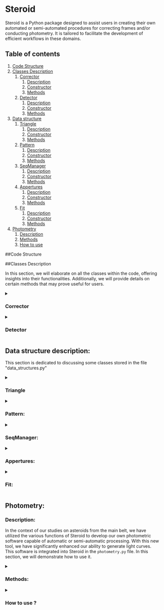 # Steroid

Steroid is a Python package designed to assist users in creating their own automated or semi-automated procedures for correcting frames and/or conducting photometry. It is tailored to facilitate the development of efficient workflows in these domains.

  ## Table of contents
  1. [Code Structure](#code-structure)
  2. [Classes Description](#classes-description)
     1. [Corrector](#corrector)
        1. [Description](#corrector-description)
        2. [Constructor](#corrector-constructor)
        3. [Methods](#corrector-methods)
     2. [Detector](#detector)
        1. [Description](#detector-description)
        2. [Constructor](#detector-constructor)
        3. [Methods](#detector-methods)
  3. [Data structure](#datastruct)
     1. [Triangle](#datastruct-triangle)
        1. [Description](#datastruct-triangle-description)
        2. [Constructor](#datastruct-triangle-constructor)
        3. [Methods](#datastruct-triangle-methods)
     2. [Pattern](#datastruct-pattern)
        1. [Description](#datastruct-pattern-description)
        2. [Constructor](#datastruct-pattern-constructor)
        3. [Methods](#datastruct-pattern-methods)
     3. [SeqManager](#datastruct-seqmanager)
        1. [Description](#datastruct-seqmanager-description)
        2. [Constructor](#datastruct-seqmanager-constructor)
        3. [Methods](#datastruct-seqmanager-methods)
     4. [Appertures](#datastruct-appertures)
        1. [Description](#datastruct-appertures-description)
        2. [Constructor](#datastruct-appertures-constructor)
        3. [Methods](#datastruct-appertures-methods)
     5. [Fit](#datastruct-fit)
        1. [Description](#datastruct-fit-description)
        2. [Constructor](#datastruct-fit-constructor)
        3. [Methods](#datastruct-fit-methods)
  4. [Photometry](#photometry)
     1. [Description](#photometry-description)
     2. [Methods](#photometry-methods)
     3. [How to use](#photometry-howtouse)
 
##Code Structure <a name="code-structure"></a>

##Classes Description <a name="classes-description"></a>


  In this section, we will elaborate on all the classes within the code, offering insights into their functionalities. Additionally, we will provide details on certain methods that may prove useful for users.
  
  <details>

  <summary id="corrector"> 
    
  ### Corrector <a name="corrector"></a>
  
  </summary>
  

  **Description:** <a name="corrector-description"></a>

  
  Astronomical images from the same sequence are seldom perfectly aligned with each other. It is common to observe, at the very least, a drift in both the x and y directions between each image, and at worst, a field rotation. This misalignment can stem from       various sources, with primary factors including the type of telescope mount (equatorial or azimuthal), mechanical quality, presence or absence of guiding, alignment issues, meridian flips, and more.

  The "Corrector" class is specifically crafted to estimate the drift and rotation angle between each image in a given sequence. It offers several functionalities to the user, allowing for either a straightforward position correction or direct image correction.   In the context of photometric studies, it is advisable not to correct the images directly. This is because, due to the discrete nature of an image, rotation can introduce undesirable artifacts. For amateur astronomers engaged in astrophotography, there is an    option to directly correct the image and apply interpolation to produce an image without visible artifacts.

  **Constructor:** <a name="corrector-constructor"></a>
  
  ***Corrector(seqManager, flatSeq = None, biasSeq = None, darkSeq = None, exposurKey = None):***
   
  The constructor of the Corrector class takes the following inputs:

  -  (mandatory) A sequence of images (refer to the data structure SeqManager).
  -  (optional) A list of paths (string list) for the flat sequence, a list of paths (string list) for the bias sequence, a list of paths (string list) for the dark sequence, and a string corresponding to the FITS header key for the exposure (usually, exposure       is stored in the FITS header under the key EXPOSURE or EXPTIME).


  **Methods:** <a name="corrector-methods"></a>
  
  
   ***getImgShape(idx = 0, idx_HDU = 0):*** 
 
  -  Description: Returns the shape of an image in the sequence.
  -  Input: (INT) Index of the image in the sequence, (INT) Index of the HDU in the image.
  -  Return: (tuple)

  ***getImgCenter(idx_img = 0, idx_HDU = 0):***

  -  Description: Returns the coordinates of the center of an image in the sequence.
  -  Input: (INT) Index of the image in the sequence, (INT) Index of the HDU in the image.
  -  Return: (tuple)

  ***getImg(idx = 0):***

  -  Description: Returns an object of type Fit (refer to the data structure Fit).
  -  Input: (INT) Index of the image in the sequence.
  -  Return: (Fit)

  ***getData(idx = 0, HDU = 0)***

  -  Description: Returns the data of the raw image.
  -  Input: (INT) Index of the image in the sequence, (INT) Index of the HDU in the image.
  -  Return: (numpy.array)

  ***getReducedData(idx = 0, HDU = 0)***
  
  -  Description: Returns the data of the reduced image.
  -  Input: (INT) Index of the image in the sequence, (INT) Index of the HDU in the image.
  -  Return: (numpy.array)
  
  ***getHeader(idx = 0, HDU = 0):***
  
  -  Description: Returns the header of the image at the specified index in the sequence.
  -  Input: (INT) Index of the image in the sequence, (INT) Index of the HDU in the image.
  -  Return: (STRING)

  ***histogram(idx = 0 , idx_HDU = 0):***
  
  -  Description: Returns the histogram of the image at the specified index in the sequence and at the specified HDU index.
  -  Input: (INT) Index of the image in the sequence, (INT) Index of the HDU in the image.
  -  Return: (numpy.array) Histogram, (numpy.array) Bin edges (refer to numpy.histogram)

  ***getStarsListOfImg(idx):***

  -  Description: Returns the positions of stars detected in the image at the specified index.
  -  Return: (numpy.array) Star positions

  ***computeImagesCorrection(offsetTreshStarsDetection = 0, treshOnReduced = False)***

  -  Description: Computes the drift and the angle of rotation for each image in the sequence and stores them in two lists with lengths equal to the sequence length.
  -  Input: (FLOAT) An offset that can be added to adjust the threshold value. (BOOLEAN) Indicates whether the threshold should be estimated on reduced images or raw images.
    
  ***medDrif(idx):***

  -  Description: Drift is estimated between all detected stars. This function returns the median value of the image at the specified index. **NEEDS TO EXECUTE ***computeImagesCorrection*** FIRST**.
  -  Input: (INT) Index of the image in the sequence.
  -  Output: (array) 2D array of drift in both axes.


  ***avgDrif(idx):***

  -  Description: Drift is estimated between all detected stars. This function returns the average value of the image at the specified index. **NEEDS TO EXECUTE ***computeImagesCorrection*** FIRST**.
  -  Input: (INT) Index of the image in the sequence.
  -  Output: (array) 2D array of drift in both axes.

  
   ***medAng(idx):***

  -  Description: Angle is estimated between all detected stars. This function returns the median value of the image at the specified index. **NEEDS TO EXECUTE ***computeImagesCorrection*** FIRST**.
  -  Input: (INT) Index of the image in the sequence.
  -  Output: (FLOAT) Angle of rotation.

  ***avgAng(idx):***

  -  Description: Angle is estimated between all detected stars. This function returns the average value of the image at the specified index. **NEEDS TO EXECUTE ***computeImagesCorrection*** FIRST**.
  -  Input: (INT) Index of the image in the sequence.
  -  Output: (FLOAT) Angle of rotation.

  ***correctStarsFromRot(arrayToCorrect, idx, coefMultAngle = -1)***

  -  Description: According to a given array of positions, this function corrects each position based on the drift and angle of the image at the specified index. The coefficient coefMultAngle takes values of 1 or -1, determining the       direction of rotation. Different values from 1 or -1 will influence the angle of rotation.
  -  Input: (2D array) Array of positions to correct, (INT) Index of the image to correct for, (INT) Coefficient to multiply to the angle.
  -  Return: (2D array) New positions of objects located at positions in arrayToCorrect, adjusted according to the drift and angle of the image at the specified index.

  ***correctedImg(idx = 0, HDU_idx = 0):***

  -  Description: Returns the corrected image.
  -  Input: (INT) Index of the image in the sequence, (INT) Index of the HDU in the image.
  -  Return: (numpy.array) The corrected image.

  ***getSuperImg(idx_ims = None, HDU_idx = 0):***

  -  Description: Returns the average combination of all images in the sequence after correction.
  -  Input: (INT) Index of the image in the sequence, (INT) Index of the HDU in the image.
  -  Return: (numpy.array) The combined image.

  ***rejectBadData():***

  -  Description: Rejects all data where the drift and/or angle were not found.

 ***imshowstar(idx = 0):***

  -  Description: Method to display the image at the specified index and show detected objects.
  -  Input: (INT) Index of the image in the sequence.
 
 ***checkPatterns(idxOfImage = 0, patidx = None):***

  -  Description: Method to display the image at the specified index. If the pattern index (patidx) is set to None, it will show all patterns. If set to a specific value, it will only display the selected pattern.
  -  Input: (INT) Index of the image in the sequence, (INT) Index of the pattern. If set to None, it will show all patterns.


 </details id="detector">

  <details>

  <summary> 
    
  ### Detector <a name="detector"></a>
  
  </summary>
 


**Description:** <a name="detector-description"></a>

This class is designed for detecting moving objects. It internally maintains a list of positions for these objects and another list for their speeds along both the x and y axes. With the provision of initial positions and speeds, the task of determining the positions of moving objects in each frame becomes straightforward.


**Constructor:** <a name="detector-constructor"></a>

***Detector(imageSeq, flatSeq = None, biasSeq = None, darkSeq = None):***

  The constructor of the Detector class takes the following inputs:

  -  (mandatory) A list of paths (string list) for the main image sequence.
  -  (optional) A list of paths (string list) for the flat sequence, a list of paths (string list) for the bias sequence, and a list of paths (string list) for the dark sequence.

**Methods:** <a name="detector-methods"></a>

***computeImagesCorrection(offsetTreshStarsDetection = 0, treshOnReduced = False)***

  -  Description: Calls the function computeImagesCorrection from the Corrector class and subsequently rejects all data with missing drift and/or angle values.
  -  Input: (FLOAT) An offset that can be added to adjust the threshold value. (BOOLEAN) Indicates whether the threshold should be estimated on reduced images or raw images.

***findAsteroid(offsetTreshAstsDetection = 0, treshOnReduced = False, eps = 2):***

  -  Description: Finds slow-moving objects based on a method that compares the presence of an object from one of the first frames to one of the last frames in the sequence. To prevent excessive detection, this algorithm is assisted by a convolutional neural network based on AlexNet. The method store a list of moving object positions on the initial frame and a list of object speeds along the x and y axes.
  -  Input: (FLOAT) An offset that can be added to adjust the threshold value. (BOOLEAN) Indicates whether the threshold should be estimated on reduced images or raw images. (INT) Epsilon, which corresponds to the tolerance.

***fasterAst():***

  -  Description: Returns the index of the fastest moving object.
  -  Return: (INT) The index of the fastest asteroid in the list.

***slowestAst():***

  -  Description: Returns the index of the slowest moving object.
  -  Return: (INT) The index of the slowest asteroid in the list.

***getAstPositionAtImg(idx):***

  -  Description: Returns the position of moving objects in the image at the specified index.
  -  Input: (INT) Index of the image from which to retrieve positions.
  -  Return: (numpy.array) Array of moving objects positions.

***nofa():***

  -  Description: Returns the number of detected moving objects.
  -  Return: (INT) Number of detected moving objects.

***astSpeed(idx = 0):***

  -  Description: Returns the speed of moving objects in the image at the specified index.
  -  Input: (INT) Index of the image from which to retrieve speeds.
  -  Return: (numpy.array) Array of speeds on the x and y axes of moving objects.


</details>

## Data structure description: <a name="datastruct"></a>

This section is dedicated to discussing some classes stored in the file "data_structures.py"

<details>

  <summary> 
    
  ### Triangle<a name="datastruct-triangle"></a>
  
  </summary>



**Description:** <a name="datastruct-triangle-description"></a>

This class stores information about three stars and represents a triangle. It overloads various operations, including addition, subtraction, division, multiplication, and comparison operations. Additionally, it implements the \_\_str\_\_ method for string representation.

**Constructor:**<a name="datastruct-triangle-constructor"></a>

***Triangle(s1, s2, s3, eps = 2):***

S1, s2, and s3 are represented as numpy arrays. The eps parameter is a tolerance used in the \_\_eq\_\_ method to determine whether two triangles are considered equal or not.


**Methods:**<a name="datastruct-triangle-methods"></a>

***d1():***

-  Description: Returns the Euclidean distance between s1 and s2.
-  Return: (FLOAT) Distance between s1 and s2.

***d2():***

-  Description: Returns the Euclidean distance between s1 and s3.
-  Return: (FLOAT) Distance between s1 and s3.

***d3():***

-  Description: Returns the Euclidean distance between s2 and s3.
-  Return: (FLOAT) Distance between s2 and s3.

***buildVect():***

-  Description: Builds tree vectors v1, v2, and v3 between (s1, s2), (s1, s3), and (s2, s3).
-  Return: (numpy.array, numpy.array, numpy.array) Three vectors v1, v2, and v3.

***getRotationAngle(other):***

-  Description: Computes the angle between the triangle and another one. Caution! This method does not check if both triangles are the same.
-  Input: (Triangle) Another triangle.
-  Return: (FLOAT) The angle of rotation between both triangles.


***computeDistance(other):***

-  Description: Returns the mean distance between the triangle and another one.
-  Input: (Triangle) Another triangle.
-  Return: (numpy.array) Mean distance in x and y of both triangles.

***correctRot(angle, center):***

-  Description: Rotates the positions of s1, s2, and s3 by an angle around a specified center of rotation.
-  Input: (FLOAT) Angle of rotation, (numpy.array) Position of the center of rotation.

</details>

<details>

  <summary> 
    
  ### Pattern: <a name="datastruct-pattern"></a>
  
  </summary>



**Desciption:**<a name="datastruct-pattern-description"></a>

This class stores triangles as a pattern. It overloads addition, subtraction, multiplication, division, comparison operations, and the \_\_str\_\_ method.

**Constructor**<a name="datastruct-pattern-constructor"></a>

***Pattern(t1, t2, t3, t4, t5):***


t1, t2, t3, t4, and t5 are objects of the Triangle class (refer to the data structure class *Triangle*).

**Methods:**<a name="datastruct-pattern-methods"></a>

***computeDistance(other):***

-  Description: Computes the mean distance between two patterns.
-  Input: (Pattern) Another pattern to compute the distance.
-  Return: (numpy.array) Mean distance in x and y between the two patterns.

***computeAngle(other):***

-  Description: Computes the angle of rotation between two patterns.
-  Input: (Pattern) Another pattern.
-  Return: (FLOAT) Angle of rotation between the two patterns.


***correctRot(angle, center):***

-  Description: Rotates t1, t2, t3, t4, and t5 by a specified angle around a center of rotation.
-  Input: (FLOAT) Angle of rotation, (numpy.array) Position of the center of rotation.

</details>

<details>

  <summary> 
    
  ### SeqManager:<a name="datastruct-seqmanager"></a>
  
  </summary>



**Description:**<a name="datastruct-seqmanager-description"></a>

This class stores a list of image paths from the same sequence.

**Constructor:**<a name="datastruct-seqmanager-constructor"></a>

***SeqManager(seq):***

The seq attribute represents a list of paths to raw images (STRING) in this class.

**Methods:**<a name="datastruct-seqmanager-methods"></a>

***getPath(idx):***

-  Description: Returns the path of the image at the specified index.
-  Input: (INT) Index of the image of interest in the sequence.
-  Return: (STRING) The path of the image.

***getFileName(idx):***

-  Description: Returns the name of the image at the specified index.
-  Input: (INT) Index of the image of interest in the sequence.
-  Return: (STRING) The name of the image.

***getImg(idx = 0):***

-  Description: Returns an object of type Fit for the image at the specified index.
-  Input: (INT) Index of the image of interest.
-  Return: (Fit) A data structure of type Fit.

***getHDU(idx = 0, HDU = 0):***

-  Description: Returns the HDU (Header Data Unit) of the image at the specified index.
-  Input: (INT) Index of the image, (INT) HDU index.
-  Return: (astropy.io.fits.hdu.image.PrimaryHDU) HDU of the image at the specified index.

***getInfo(idx = 0):***

-  Description: Displays information about the image at the specified index.
-  Input: (INT) Index of the image of interest.

***getHeader(idx = 0, HDU = 0):***

-  Description: Returns the header at the specified HDU index for the image at the given index.
-  Input: (INT) Index of the image, (INT) Index of the HDU of the image at the specified index.
-  Return: (astropy.io.fits.header.Header) Header of the image at the specified HDU index.

***getExpo(idx, key, HDU = 0):***

-  Description: Returns the exposure from the header of the image at the specified index and HDU. The exposure is determined according to the provided key.
-  Input: (INT) Index of the image of interest, (STRING) Key in the header corresponding to the exposure, (INT) HDU index.
-  Return: (FLOAT) Exposure.

***getData(idx = 0, idx_HDU = 0):***

-  Description: Returns the image at the specified index and HDU as an array.
-  Input: (INT) Index of the image of interest, (INT) Index of the HDU.
-  Return: (numpy.array) The image.

***getCenter(idx_img = 0, idx_HDU = 0):***

-  Description: Returns the center coordinates of an image at the specified index and HDU.
-  Input: (INT) Image index, (INT) Image HDU.
-  Return: (numpy.array) Coordinates of the center of the image at the specified index and HDU.

***getImgShape(idx = 0, idx_HDU = 0):***

-  Description: Returns the shape of the image at the specified index and HDU.
-  Input: (INT) Index of the image of interest, (INT) HDU index.
-  Return: (TUPLE) Image shape.

***getTime(key, forma, idx = 0, HDU = 0):***

-  Description: Gets the time of the image at the specified index and HDU from the header using the provided key and format. If the time is stored as Julian Day in the header (e.g., JD=2458780), set the key and format to JD. For more formats, refer to Time.FORMATS from astropy.time.
-  Input: (STRING) Key of the time in the header, (STRING) Format of the time in the header (refer to Time.FORMATS from astropy.time), (INT) Index of the image, (INT) Index of the HDU.
-  Return: (astropy.time.core.Time) Time of the image.

***pop(idx = -1):***

-  Description: Deletes an image at the specified index from the sequence. By default, if idx is set to -1, the last image is deleted.
-  Input: (INT) Index of the image to delete. (Default: -1 to delete the last image.)

***histogram(idx = 0, idx_HDU = 0):***

-  Description: Returns the histogram of the image at the specified index and HDU.
-  Input: (INT) Index of the image of interest, (INT) Index of the HDU.
-  Return: (numpy.array) Histogram, (numpy.array) Bin edges (refer to numpy.histogram).

</details>

<details>

  <summary> 
    
  ### Appertures:<a name="datastruct-appertures"></a>
  
  </summary>

**Description:** <a name="datastruct-appertures-description"></a>

This data structure is dedicated to managing apertures. It takes as input a 2D numpy array of aperture positions with aperture sizes and can handle photometry.

**Constructor:** <a name="datastruct-appertures-constructor"></a>

***Appertures(positions, idxOfStars = None, r = 3, ri = 6, re = 8):*** 

- Positions: 2D numpy array of positions of apertures for all objects. The first rows should represent targets, and the last rows should represent reference stars for differential photometry if needed.
  - `idxOfStars`: (INT) Index of the row in positions where the positions of reference stars' apertures are stored.
  - `r`: (FLOAT) Inner radius of the apertures.
  - `ri`: (FLOAT) Radius of the dead area of the apertures.
  - `re`: (FLOAT) Radius of the background aperture.

**Methods:** <a name="datastruct-appertures-methods"></a>

***photom(img, key, forma, center = False, exposure = None):***

- Description: Perform the photometry and allow users to center the time at the midpoint of exposure if the time in the header is set at the beginning of exposure.
- Input:
  - `img`: (FIT) FIT object of the image used for photometry
  - `key`: (STRING) Keyword of the time in the header
  - `forma`: (STRING) Format of the time in the header
  - `center`: (BOOLEAN) Set to true to center the time in case if the time in header was taken at the beginning of exposure
  - `exposure`: (FLOAT) Exposure time
- Output: (astropy.table.table.QTable) Resume of the photometry
  
</details>


<details>

  <summary>

  ### Fit: <a name="datastruct-fit"></a>
    
  </summary>


  **Description:** <a name="datastruct-fit-description"></a>

  This structure is dedicated to managing FIT images, and numerous methods are implemented to handle various operations on images.

  **Constructor:** <a name="datastruct-fit-constructor"></a>

  ***Fit(path, dark = 0, flat = 1, bias = 0, darkExp = None, exposurKey = None):***

  -  `path`: (STRING) Path of the image in the user's system
  -  `dark`: (NUMPY.ARRAY) Master dark
  -  `flat`: (NUMPY.ARRAY) Master flat
  -  `bias`: (NUMPY.ARRAY) Master bias
  -  `darkExp`: (FLOAT) Exposure of dark images
  -  `exposureKey`: (STRING) The key in the header where exposure is stored

  **Methods** <a name="datastruct-fit-methods"></a>

  ***getHDU(i = 0):***

  -  Description: Get HDU of the image.
  -  Input: (INT) Index of the HDU to get.
  -  Return: (astropy.io.fits.hdu.image.PrimaryHDU)
  
  ***getInfo():***

  -  Description: Print information of the image.

  ***getHeader(HDU = 0):***

  -  Description: Get the header of the HDU.
  -  Input: (INT) HDU index.
  -  Return: (astropy.io.fits.header.Header)

  ***getExposure(self, key, HDU = 0):***

  -  Description: Get the exposure.
  -  Input: (STRING) Key in the header corresponding to the exposure, (INT) Index of the HDU of interest.
  -  Output: (FLOAT)

  ***getTime(key, forma, HDU = 0):***

  -   Description: Get the time from the header.
  -   Input: (STRING) Key in the header corresponding to the time, (STRING) Format of the time stored in the header, (INT) Index of the HDU of interest.
  -   Output: (FLOAT)

  ***getData(idx_HDU = 0):***

  -  Description: Get the image data as a matrix.
  -  Input: (INT) Index of the HDU of interest.
  -  Output: (NUMPY.ARRAY) Matrix of the image.

  ***getReducedData(HDU = 0):***

  -  Description: Get the reduced image data as a matrix.
  -  Input: (INT) Index of the HDU of interest.
  -  Output: (NUMPY.ARRAY) Matrix of the reduced image.

  ***getCenter(idx_HDU = 0):***

  -  Description: Return the center of the image.
  -  Input: (INT) Index of the HDU of interest.
  -  Output: (TUPLE)

  ***getShape(idx_HDU = 0):***

  -  Description: Get the shape of the image.
  -  Input: (INT) Index of the HDU of interest.
  -  Output: (numpy.ndarray)

  ***getTresh(reduced = False, display = False):***

  -  Description: Method to automatically determine the best threshold value to binarize the image.
  -  Input: (BOOLEAN) If set to true, will evaluate threshold on reduced frame. (BOOLEAN) If set to true, will plot information to help debug.
  -  Output: (FLOAT) Threshold value.

  ***findStars(tresh = None, onReduced = False):***

  -  Description: Find all objects (not only stars) present on frames.
  -  Input: (FLOAT) Threshold value. If set to None, will be set to 1.5 times the median. (BOOLEAN) If set to true, will find objects on reduced frame.
  -  Output: (NUMPY.ARRAY) x, y coordinates of object centers in the frame.

  ***histogram(idx_HDU = 0):***

  -  Description: Compute histogram of the HDU of interest.
  -  Input: (INT) Index of the HDU of interest.
  -  Output: (TUPLE(NUMPY.ARRAY, NUMPY.ARRAY)) The first array corresponds to the histogram, and the second to the bin_edges (see [numpy.histogram](https://numpy.org/doc/stable/reference/generated/numpy.histogram.html)).

  ***reducedHistogram(idx_HDU = 0):***

  -  Description: Compute histogram of the HDU of interest on the reduced frame.
  -  Input: (INT) Index of the HDU of interest.
  -  Output: (TUPLE(NUMPY.ARRAY, NUMPY.ARRAY)) The first array corresponds to the histogram, and the second to the bin_edges (see [numpy.histogram](https://numpy.org/doc/stable/reference/generated/numpy.histogram.html)).

</details>


## Photometry:<a name="photometry"></a>


### Description:<a name="photometry-description"></a>

In the context of our studies on asteroids from the main belt, we have utilized the various functions of Steroid to develop our own photometric software capable of automatic or semi-automatic processing. With this new tool, we have significantly enhanced our ability to generate light curves. This software is integrated into Steroid in the `photometry.py` file. In this section, we will demonstrate how to use it.

<details>

  <summary> 
    
  ### Methods:<a name="photometry-methods"></a>
  
  </summary>


**Constructor:**<a name="photometry-methods-constructor"></a>

***Photometry(detector = None)***

*Photometry* takes only one optional parameter of type *Detector*. Why optional? Because *Photometry* also includes functions to save photometry but also functions to load. If users want to rework on some light curves already processed, they don't need to redo all the work. *Photometry* can reload previous light curves. In this kind of situation, the user doesn't need any *Detector* as the photometry was already done. They just need to build an empty *Photometry* object and use the method ***readCsv(path)***.


**Methods:** <a name="photometry-methods-methods"></a>

***start(nbOfStars, center = True, maxVal = 30000, starPassageOfs = 15000)***

- Description: Launch the photometry according to some input parameters.
- Input: 
  - (INT) Number of reference stars (only in case of an automatic procedure).
  - (BOOLEAN) Center or not appertures of the center of brightness.
  - (FLOAT) Maximum value that automatically selected reference stars should not overstep.
  - (FLOAT) The threshold to detect stars in the context of stars passages.

***plotDif(refS = 0, ast = -1, yRange = None, binning = 1, resc = True, forma = 'jd', xtick = None, inMag = True, rmExtremPoint = False, cStd = 2, deg = 4, displayRmFit = False, starPassage = False, markerSize = 100, lineWidths = 5)*** 

- Description: Perform a plot of differential photometry.
- Input:
  - (INT) `refS` is the index of the star selected as reference.
  - (INT) `ast` is, in the case of multiple asteroids, the index of the asteroid that we want to plot. If set to -1, all asteroids will be plotted.
  - (list) `yRange` range of the y-axis.
  - (INT) `binning`. Use to bin the light curve. Automatically chosen if set to -1.
  - (BOOLEAN) `resc`. Rescale stars' light curves close to the asteroid's light curves.
  - (STRING) `forma`. Format of the time. Refer to `Time.FORMATS` from `astropy.time`.
  - (array) `xticks`. New x ticks.
  - (BOOLEAN) `inMag`. If True, the y-axis displays in magnitude. If False, the y-axis displays in instrumental flux.
  - (BOOLEAN) `rmExtremPoint`. If True, will remove extreme points. To remove extreme points, the algorithm will fit a polynomial, then normalize asteroid's light curves with the polynomial. Each point out of [median - C x Std, median + C x Std] are removed.
  - (FLOAT) `cStd`. This corresponds to C.
  - (INT) `deg`. Degree of the polynomial.
  - (BOOLEAN) `displayRmFit`. If True, display more plots to monitor `rmExtremPoint`.
  - (BOOLEAN) `starPassage`. If True, will remove star's passages.
  - (INT) `markerSize`. Corresponds to the size of the marker.
  - (INT) `lineWidths`. Corresponds to the thickness of the marker.

***toDat(path, filename, binning = 1, forma = 'mjd', refS = -1, deg = 4, cStd = 2, displayRmFit = False)***


markdown
Copy code
-  Description: Write files with extension .1, .2, .3, and .4. For each of them, the first column is the time. For others columns, .1 corresponds to data in instrumental flux, .2 corresponds to data in magnitude, .3 corresponds to differential photometry, and .4 corresponds to differential photometry with averaged reference stars.
-  Input: 
   - `path`: (STRING) Path where to save those files.
   - `filename`: (STRING) Name to give to files.
   - `Other` parameters are the same as ***plotDif***.

***log(path, name = "log.txt")***
  
-  Description: Write a log file with information on data rejected, star passages data, FWHM detected on each frame, etc.
-  Input: 
   - `path`: (STRING) Path to save the log file.
   - `name`: (STRING) Name given to the log file. Don't forget the extension.


***toGif(path)***

-  Description: Write a .gif image of all frames with apertures.
-  Input: (STRING) Path + file name with extension (e.g., r"C:/.../myGif.gif").

***toCsv(path)***

-  Description: Write a CSV file summarizing the photometry. It can be used as a backup with the method ***readCsv*** (see below).
-  Input: (STRING) Path + file name with extension (e.g., r"C:/.../myCsv.csv").
  
***readCsv(path)***   

-  Description: Load a CSV file produced with the method ***toCsv***. Can be used to rework plots.
-  Input: (STRING) Path + file name with extension (e.g., r"C:/.../myCsv.csv").

***showAp(idx)***

-  Description: Display the image at the specified index and show aperture positions.
-  Input: (INT) `idx`: Index of the image in the image sequence.
  
***checkBox(ofs)***

-  Description: Display one of the first images of the sequence and show asteroid positions at the beginning and at the end of the sequence, along with box vertices and all objects detected inside the boxes (except asteroids).
-  Input: (FLOAT) `ofs`: Offset added to the threshold to detect objects. To debug star passages, it should be identical to the starPassageOfs parameter of the *start* method.

***log(path, name = "log.txt)***

- description: save a log.txt file containing informations on images not took into account because of bad detection, FWHM computed on each images and also images where star passages were detected.
- input: (STRING) `path` of the directory (exemple: "/my/dir/"), (STRING) `name` of the file. by default it is set to "log.txt"

</details>


<details>

  <summary> 
    
  ### How to use ? <a name="photometry-howtouse"></a>
  
  </summary>




**First step:**

The first thing to use photometry is to import it:

    from photometry import Photometry

*Photometry* object constructor take, as an optional parameter, an object *Detector*. 

If the photometry was not yet done, then the users need to provide an object *Detector*. It is therefore important to include it:

    from detector import Detector


**Second step:** 

The next step is to build an object *Detector* (constructor is describ in the [Detector](#detector) section). To do this, we will use glob

     import glob

an exemple of a piece of code that can be use to build an object *Detector*:

  ~~~

#-----------set up all list of path for the raw data and bias, dark and flat data--------------

    path = r"C:\...\directory_of_your_data/"
   
    seq = glob.glob(path + "*target_repetable_name_pattern*.f*t*") #return a list of path of all file which contain target_repetable_name_pattern in their name
 
    dark = glob.glob(path + "*dark_repetable_name_pattern*.f*t*") #return a list of path of all file which contain dark_repetable_name_pattern in their name
    flat = glob.glob(path + "*flat_repetable_name_pattern*.f*t*") #return a list of path of all file which contain flat_repetable_name_pattern in their name
    bias = glob.glob(path + "*bias_repetable_name_pattern*.f*t*") #return a list of path of all file which contain bias_repetable_name_pattern in their name

#-----------------------check if bias, dark and flat data was found-----------------------------

    if len(dark) == 0:        # Check if dark data was found. If not, set up dark variable to the optional default value of Detector attribute darkSeq 
        dark = None
        print('DARK EMPTY')
    if len(bias) == 0:        # Check if bias data was found. If not, set up dark variable to the optional default value of Detector attribute biasSeq 
        bias = None
        print('BIAS EMPTY')
    if len(flat) == 0:        # Check if flat data was found. If not, set up dark variable to the optional default value of Detector attribute flatSeq 
        flat = None
        print('FLAT EMPTY')

#-------------------construct Detector object----------------------------------------------------

    d = Detector(seq, flatSeq = flat, biasSeq = bias , darkSeq = dark)
  ~~~

**Third step:**

The next step is to launch *Detector* methods to correct images and to detect asteroids:

    d.computeImagesCorrection(offsetTreshStarsDetection = 0, treshOnReduced = False)
    d.findAsteroid(offsetTreshAstsDetection = 0, treshOnReduced = False, eps = 2)

***computeImagesDrift*** could me internally called in ***findAsteroid*** but we choose to let it like this to give more flexibility to users. Indeed, In this process, ***computeImagesDrift*** will take more time has it has to detect stars from all images of the sequence. Also it's the proccesse the less sensitive to the detection treshold. Indeed, it's only need 5 common stars on each frames to be able to correct images. According to this, users can earn time of execution setting up a high value of **offsetTreshStarsDetection**. For the same reason, **treshOnReduced** can be set to False.  

On the other hand, ***findAsteroid*** is really sensityve to the data quality and to the treshold. More close to the optimal value the treshold will be and better the algorythm will perform. Therefor **offsetTreshStarsDetection** should be small for small adjustement and **treshOnReduced** should be set to True.

**Fourth step**

The next step is to build an object *Photometry* and to launch the photometric processe.

    phot = Photometry(d)
    phot.start(nbOfStars, center = True, maxVal = 30000, starPassageOfs = 15000)

**nbOfStars** is mandatory for now but it's only used in the case that you choose automatic reference stars selection. It's the number of reference stars that the code will search. 

**center** is a boolean and is a paramter to allow the code to center appertures on the "center of intensity" (in reference to the center of masse equation where the masse was changed by the intensity of pixels) or not. To be clear, apperture position will all time be set according to the initial positions, to the image drift and angle of rotation and for moving object, to the speed. But, if center is set to true, after placing all appertures, the code will simply perform a centring. In case of starpassages, the apperture will probably stay fixe on the stars the time that the astroid will pass in front but after, it will come back centred on the asteroid when the star will leave the apperture feild. Moreover, with the algorythm set up to delete stars passages, all the time where the apperture will stay focuse on the star will not be present on the final lightcurve.

**maxVal** correspond to the maximum value that reference stars automaticly select should not overstep.

**starPassageOfs** have the same function as **treshOnReduced** for objects and methodes dedicated to detect objects. This one is dedicated to stars Passages detection. It's, by default, set to 15000, which detect only bright stars but can be set much lower to detect fainter stars.

**Fifth step:**

As the photometry is done, the next step is to save results. To save plots, when a plot is done using ***plotDif***, a image of it can be save using the button on the window of the plot.
To save the data, the best function is probably ***ToCsv*** which will save a csv file containing all infomations about the photometry, plus, information on stars passages if detected.
The CSV file could be use as a backup using the function ***readCsv*** which will load in a **Photometry** the photometry previously done. 
The function ***log*** will build a txt file containing additional informations.


    phot.toCsv("/path/of/your/directory/myCsv.csv") #save CSV file

in an other script (or in the same), to reload a CSV file:

    phot = Photometry()  # this line is only needed if you didn't build any Photometry object before (in a new script for exemple)
                         # no need detector object as here we are just loading previous photometry. 
                         
    phot.readCsv("/path/of/your/directory/myCsv.csv")



**Conclusion**

The final code should look like this:

 ~~~

from photometry import Photometry
from detector import Detector

import glob

#-----------Set up all list of path for the raw data and bias, dark and flat data--------------

path = r"C:\...\directory_of_your_data/"
   
seq = glob.glob(path + "*target_repetable_name_pattern*.f*t*") 

dark = glob.glob(path + "*dark_repetable_name_pattern*.f*t*") 
flat = glob.glob(path + "*flat_repetable_name_pattern*.f*t*")
bias = glob.glob(path + "*bias_repetable_name_pattern*.f*t*") 


if len(dark) == 0:      
   dark = None
   print('DARK EMPTY')
if len(bias) == 0:        
   bias = None
   print('BIAS EMPTY')
if len(flat) == 0:        
   flat = None
   print('FLAT EMPTY')

#-------------------Construct Detector object----------------------------------------------------

d = Detector(seq, flatSeq = flat, biasSeq = bias , darkSeq = dark)

#----------------Estimate images correction and perform asteroids detection----------------------

d.computeImagesCorrection(offsetTreshStarsDetection = 0, treshOnReduced = False)
d.findAsteroid(offsetTreshAstsDetection = 0, treshOnReduced = False, eps = 2)

#---------------Construct Photometry object and launch the photometry----------------------------

phot = Photometry(d)
phot.start(nbOfStars = 3, center = True, maxVal = 30000, starPassageOfs = 15000)

phot.plotDif(refS = 0, ast = -1, yRange = None, binning = 1, resc = True, forma = 'jd', xtick = None, inMag = True, rmExtremPoint = False, cStd = 2, deg = 4, displayRmFit = False, starPassage = False, markerSize = 100, lineWidths = 5)
phot.toCsv("/path/of/your/directory/myCsv.csv")
 ~~~

if loading is need in another file:

    from photometry import Photometry

    phot = Photometry()  # this line is only needed if you didn't build any Photometry object before (in a new script for exemple)
                         # no need detector object as here we are just loading previous photometry. 
                         
    phot.readCsv("/path/of/your/directory/myCsv.csv")

**Caution:** in case where users use semi-automatic procedures, the selection on images are done with the left click and when selection is finish press the right click.


</details>
